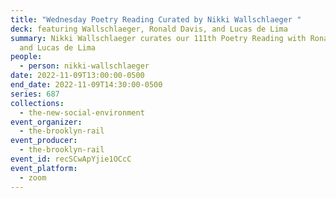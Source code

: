 ```yaml
---
title: "Wednesday Poetry Reading Curated by Nikki Wallschlaeger "
deck: featuring Wallschlaeger, Ronald Davis, and Lucas de Lima
summary: Nikki Wallschlaeger curates our 111th Poetry Reading with Ronald Davis
  and Lucas de Lima
people:
  - person: nikki-wallschlaeger
date: 2022-11-09T13:00:00-0500
end_date: 2022-11-09T14:30:00-0500
series: 687
collections:
  - the-new-social-environment
event_organizer:
  - the-brooklyn-rail
event_producer:
  - the-brooklyn-rail
event_id: recSCwApYjie1OCcC
event_platform:
  - zoom
---
```

